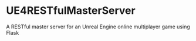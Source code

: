 # UE4RESTfulMasterServer
A RESTful master server for an Unreal Engine online multiplayer game using Flask
